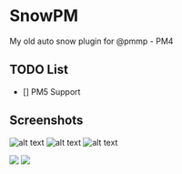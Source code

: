 # SnowPM
My old auto snow plugin for @pmmp - PM4

## TODO List
- [] PM5 Support

## Screenshots
![alt text](https://github.com/nxpinhum5326/SnowPM/blob/master/IMG-20220812-WA0014(1).jpg?raw=true)
![alt text](https://github.com/nxpinhum5326/SnowPM/blob/master/IMG-20220812-WA0015.jpg?raw=true)
![alt text](https://github.com/nxpinhum5326/SnowPM/blob/master/IMG-20220812-WA0016.jpg?raw=true)

[![](https://poggit.pmmp.io/shield.state/SnowPM)](https://poggit.pmmp.io/p/SnowPM)
<a href="https://poggit.pmmp.io/p/SnowPM"><img src="https://poggit.pmmp.io/shield.state/SnowPM"></a>
